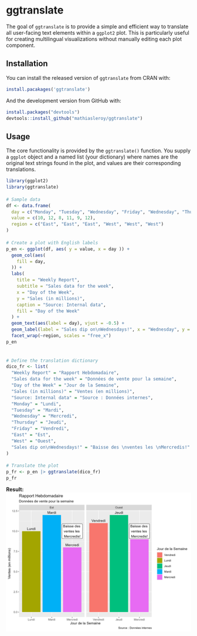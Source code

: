 # ggtranslate

The goal of `ggtranslate` is to provide a simple and efficient way to translate all user-facing text elements within a `ggplot2` plot. This is particularly useful for creating multilingual visualizations without manually editing each plot component.

## Installation

You can install the released version of `ggtranslate` from CRAN with:
```r
install.pacakages('ggtranslate')
```

And the development version from GitHub with:
```r
install.packages("devtools")
devtools::install_github("mathiasleroy/ggtranslate")
```



## Usage
The core functionality is provided by the `ggtranslate()` function. You supply a `ggplot` object and a named list (your dictionary) where names are the original text strings found in the plot, and values are their corresponding translations.


```r
library(ggplot2)
library(ggtranslate)

# Sample data
df <- data.frame(
  day = c("Monday", "Tuesday", "Wednesday", "Friday", "Wednesday", "Thursday"),
  value = c(10, 12, 8, 11, 9, 12),
  region = c("East", "East", "East", "West", "West", "West")
)

# Create a plot with English labels
p_en <- ggplot(df, aes( y = value, x = day )) +
  geom_col(aes(
    fill = day,
  )) +
  labs(
    title = "Weekly Report",
    subtitle = "Sales data for the week",
    x = "Day of the Week",
    y = "Sales (in millions)",
    caption = "Source: Internal data",
    fill = "Day of the Week"
  ) +
  geom_text(aes(label = day), vjust = -0.5) +
  geom_label(label = "Sales dip on\nWednesdays!", x = "Wednesday", y = 10, vjust = .5) +
  facet_wrap(~region, scales = "free_x")
p_en


# Define the translation dictionary
dico_fr <- list(
  "Weekly Report" = "Rapport Hebdomadaire",
  "Sales data for the week" = "Données de vente pour la semaine",
  "Day of the Week" = "Jour de la Semaine",
  "Sales (in millions)" = "Ventes (en millions)",
  "Source: Internal data" = "Source : Données internes",
  "Monday" = "Lundi",
  "Tuesday" = "Mardi",
  "Wednesday" = "Mercredi",
  "Thursday" = "Jeudi",
  "Friday" = "Vendredi",
  "East" = "Est",
  "West" = "Ouest",
  "Sales dip on\nWednesdays!" = "Baisse des \nventes les \nMercredis!"
)

# Translate the plot
p_fr <- p_en |> ggtranslate(dico_fr)
p_fr

```


**Result:**
![Translated Plot Example ](man/figures/example_1.png)